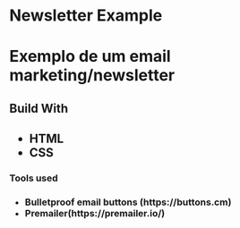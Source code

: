 # Newsletter Example
<h1>Exemplo de um email marketing/newsletter</h1>

<h2> Build With<h2>
<ul>
    <li>HTML</li>
    <li>CSS</li>
</ul>

<h3>Tools used<h3>
<ul>
    <li>Bulletproof email buttons (https://buttons.cm)</li>
    <li>Premailer(https://premailer.io/)</li>
